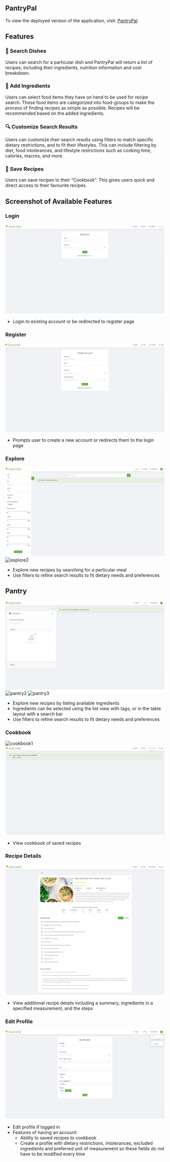 ## PantryPal

To view the deployed version of the application, visit: [PantryPal](http://www.pantrypal.ca/login)

## Features

### :spaghetti: Search Dishes

Users can search for a particular dish and PantryPal will return a list of recipes; including their ingredients, nutrition information and cost breakdown.

### :carrot: Add Ingredients

Users can select food items they have on hand to be used for recipe search. These food items are categorized into food-groups to make the process of finding recipes as simple as possible. Recipes will be recommended based on the added ingredients.

### :mag: Customize Search Results

Users can customize their search results using filters to match specific dietary restrictions, and to fit their lifestyles. This can include filtering by diet, food intolerances, and lifestyle restrictions such as cooking time, calories, macros, and more.

### :notebook_with_decorative_cover: Save Recipes

Users can save recipes to their “Cookbook”. This gives users quick and direct access to their favourite recipes.

## Screenshot of Available Features

### Login

![login](readme/images/login.png)

- Login to existing account or be redirected to register page

### Register

![register](readme/images/register.png)

- Prompts user to create a new account or redirects them to the login page

### Explore

![explore1](readme/images/explore1.png)
![explore2](readme/images/explore2.png)

- Explore new recipes by searching for a particular meal
- Use filters to refine search results to fit dietary needs and preferences

## Pantry

![pantry1](readme/images/pantry1.png)
![pantry2](readme/images/pantry2.png)
![pantry3](readme/images/pantry3.png)

- Explore new recipes by listing available ingredients
- Ingredients can be selected using the list view with tags, or in the table layout with a search bar
- Use filters to refine search results to fit dietary needs and preferences

### Cookbook

![cookbook1](readme/images/cookbook1.png)
![cookbook2](readme/images/cookbook2.png)

- View cookbook of saved recipes

### Recipe Details

![details](readme/images/details.png)

- View additional recipe details including a summary, ingredients in a specified measurement, and the steps

### Edit Profile

![details](readme/images/editProfile.png)

- Edit profile if logged in
- Features of having an account:
  - Ability to saved recipes to cookbook
  - Create a profile with dietary restrictions, intolerances, excluded ingredients and preferred unit of measurement so these fields do not have to be modified every time
